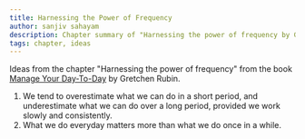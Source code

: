 ```yaml
---
title: Harnessing the Power of Frequency
author: sanjiv sahayam
description: Chapter summary of "Harnessing the power of frequency by Gretchen Rubin"
tags: chapter, ideas
---
```

Ideas from the chapter "Harnessing the power of frequency" from the book [Manage Your Day-To-Day](http://99u.com/book/manage-your-day-to-day-2) by Gretchen Rubin.

1. We tend to overestimate what we can do in a short period, and underestimate what we can do over a long period, provided we work slowly and consistently.
2. What we do everyday matters more than what we do once in a while.